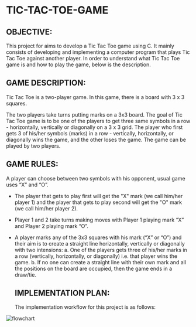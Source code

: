 # TIC-TAC-TOE-GAME
## OBJECTIVE:
This project for aims to develop a Tic Tac Toe game using C. It mainly consists of developing and implementing a computer program that plays Tic Tac Toe against another player.
In order to understand what Tic Tac Toe game is and how to play the game, below is the description.
## GAME DESCRIPTION:
Tic Tac Toe is a two-player game. In this game, there is a board with 3 x 3 squares.

The two players take turns putting marks on a 3x3 board. The goal of Tic Tac Toe game is to be one of the players to get three same symbols in a row - horizontally, vertically or diagonally on a 3 x 3 grid. The player who first gets 3 of his/her symbols (marks) in a row - vertically, horizontally, or diagonally wins the game, and the other loses the game. The game can be played by two players.
## GAME RULES:
A player can choose between two symbols with his opponent, usual game uses “X” and “O”.

* The player that gets to play first will get the "X" mark (we call him/her player 1) and the player that gets to play second will get the "O" mark (we call him/her player 2).

* Player 1 and 2 take turns making moves with Player 1 playing mark “X” and Player 2 playing mark “O”.

* A player marks any of the 3x3 squares with his mark (“X” or “O”) and their aim is to create a straight line horizontally, vertically or diagonally with two intensions:
  a. One of the players gets three of his/her marks in a row (vertically, horizontally, or diagonally) i.e. that player wins the game.
  b. If no one can create a straight line with their own mark and all the positions on the board are occupied, then the game ends in a draw/tie.
  ## IMPLEMENTATION PLAN:
  The implementation workflow for this project is as follows:

![flowchart](https://github.com/Sakshi-V08/tic-tac-toe/assets/122119205/210725b2-5ac7-4235-a214-5e8b2d1e1c5e)
